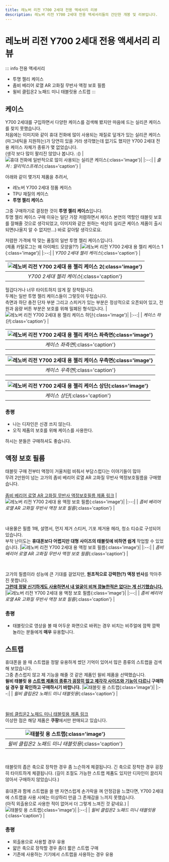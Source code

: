 ```yaml
---
title: 레노버 리전 Y700 2세대 전용 액세서리 리뷰
description: 레노버 리전 Y700 2세대 전용 액세서리들의 간단한 개봉 및 리뷰입니다.
---
```

# 레노버 리전 Y700 2세대 전용 액세서리 리뷰

::: info 전용 액세서리
* 투명 젤리 케이스
* 좀비 베리어 로열 AR 고화질 무반사 액정 보호 필름
* 윌비 클립온2 노패드 미니 태블릿용 스트랩
:::

## 케이스
Y700 2세대를 구입하면서 다양한 케이스를 검색해 봤지만 마음에 드는 실리콘 케이스를 찾지 못했습니다.\
처음에는 이미지와 같이 휴대 전화에 많이 사용되는 재질로 덮개가 있는 실리콘 케이스(마그네틱을 지원하는)가 당연히 있을 거라 생각했는데 없기도 했지만 Y700 2세대 전용 케이스 자체가 종류가 몇 없었습니다.\
(생각 보다 많이 팔리진 않았나 봅니다. :()
|![휴대 전화에 일반적으로 많이 사용되는 실리콘 케이스](./images/accessories/silicone.webp){:class='image'}|
|:--:|
| *출처 : 알리익스프레스*{:class='caption'} |

아래와 같이 몇가지 제품을 추려서,

* 레노버 Y700 2세대 정품 케이스
* TPU 재질의 케이스
* **투명 젤리 케이스**

그중 구매하기로 결정한 것이 **투명 젤리 케이스**입니다.\
투명 젤리 케이스 구매 이유는 일단 가장 저렴하면서 케이스 본연의 역할인 태블릿 보호를 잘해줄 것으로 생각되었고, 이미지와 같은 원하는 색상의 실리콘 케이스 제품이 출시되면(나올지 알 수 없지만...) 바로 갈아탈 생각으로요.

저렴한 가격에 딱 맞는 품질의 일반 투명 젤리 케이스입니다.\
(제품 카탈로그는 왜 아이패드 모양을??)
|![레노버 리전 Y700 2세대 용 젤리 케이스 1](./images/accessories/jelly.webp){:class='image'}|
|:--:|
| *Y700 2세대 젤리 케이스*{:class='caption'} |

|![레노버 리전 Y700 2세대 용 젤리 케이스 2](./images/accessories/jelly2.webp){:class='image'}|
|:--:|
| *Y700 2세대 젤리 케이스*{:class='caption'} |

헐겁다거나 너무 타이트하지 않게 잘 장착됩니다.\
두께는 일반 투명 젤리 케이스들이 그렇듯이 두텁습니다.\
측면과 하단 충전 단자 부분 그리고 스피커가 있는 부분은 정상적으로 오픈되어 있고, 전원과 음량 버튼 부분은 보호를 위해 밀폐된 형식입니다.
|![레노버 리전 Y700 2세대 용 젤리 케이스 하단](./images/accessories/case_bottom.webp){:class='image'}|
|:--:|
| *케이스 하단*{:class='caption'} |

|![레노버 리전 Y700 2세대 용 젤리 케이스 좌측면](./images/accessories/case_left.webp){:class='image'}|
|:--:|
| *케이스 좌측면*{:class='caption'} |

|![레노버 리전 Y700 2세대 용 젤리 케이스 우측면](./images/accessories/case_right.webp){:class='image'}|
|:--:|
| *케이스 우측면*{:class='caption'} |

|![레노버 리전 Y700 2세대 용 젤리 케이스 상단](./images/accessories/case_top.webp){:class='image'}|
|:--:|
| *케이스 상단*{:class='caption'} |

### 총평
* 나는 디자인은 신경 쓰지 않는다.
* 오직 제품의 보호를 위해 케이스를 사용한다.

하시는 분들은 구매하셔도 좋습니다.

## 액정 보호 필름
태블릿 구매 전부터 액정이 거울처럼 비춰서 부담스럽다는 이야기들이 많아\
무려 2만원이 넘는 고가의 좀비 베리어 로열 AR 고화질 무반사 액정보호필름을 구매했습니다.\
<br/>
[좀비 베리어 로열 AR 고화질 무반사 액정보호필름 제품 링크](https://zombibarrier.com/product/detail.html?product_no=4584&cate_no=345&display_group=1)
|![레노버 리전 Y700 2세대 용 액정 보호 필름](./images/accessories/film.webp){:class='image'}|
|:--:|
| *좀비 베리어 로열 AR 고화질 무반사 액정 보호 필름*{:class='caption'} |

<br />

내용물은 필름 1매, 설명서, 먼지 제거 스티커, 기포 제거용 헤라, 청소 티슈로 구성되어 있습니다.\
부착 난이도는 **휴대폰보다 어렵지만 대형 사이즈의 태블릿에 비하면 쉽게** 작업할 수 있었습니다.
|![레노버 리전 Y700 2세대 용 액정 보호 필름](./images/accessories/film_components.webp){:class='image'}|
|:--:|
| *좀비 베리어 로열 AR 고화질 무반사 액정 보호 필름*{:class='caption'} |

<br />

고가의 필름이라 성능에 큰 기대를 걸었지만, **원초적으로 강력한(?) 액정 반사**를 막아주진 못합니다.\
<ins>**그런데 정말 신기하게도 사용하면서 내 얼굴이 비쳐 깜놀한적은 없다는 게 신기했습니다.**</ins>
|![레노버 리전 Y700 2세대 용 액정 보호 필름](./images/accessories/film_complete.webp){:class='image'}|
|:--:|
| *좀비 베리어 로열 AR 고화질 무반사 액정 보호 필름*{:class='caption'} |

### 총평
* 태블릿으로 영상을 볼 때 어두운 화면으로 바뀌는 경우 비치는 비주얼에 깜짝 깜짝 놀라는 분들에게 **매우** 유용합니다.

## 스트랩
휴대폰을 쓸 때 스트랩을 정말 유용하게 썼던 기억이 있어서 많은 종류의 스트랩을 검색해 보았습니다.\
그중 촌스럽지 않고 제 기능을 해줄 것 같은 제품인 윌비 제품을 선택했습니다.\
**윌비 태블릿 용 <u>스트랩 제품의 종류가 굉장히 많고 제각각 사이즈와 기능이 다르니</u> 구매하실 경우 잘 확인하고 구매하시기 바랍니다.**
|![태블릿 용 스트랩](./images/accessories/strap.webp){:class='image'}|
|:--:|
| *윌비 클립온2 노패드 미니 태블릿용*{:class='caption'} |

<br />

[윌비 클립온2 노패드 미니 태블릿용 제품 링크](https://www.coupang.com/vp/products/6245901600?itemId=12634085461&vendorItemId=87090070189&src=1032034&spec=10305198&addtag=400&ctag=6245901600&lptag=I12634085461&itime=20240409232420&pageType=PRODUCT&pageValue=6245901600&wPcid=17126726602454270534666&wRef=prod.danawa.com&wTime=20240409232420&redirect=landing&mcid=21a8a258662d431dbd6c4e2f6e8aeb27&isAddedCart=)\
이상한 점은 해당 제품은 **쿠팡**에서만 판매되고 있습니다.

|![태블릿 용 스트랩](./images/accessories/strap2.webp){:class='image'}|
|:--:|
| *윌비 클립온2 노패드 미니 태블릿용*{:class='caption'} |

<br /> 

태블릿의 좁은 축으로 장착한 경우 좀 느슨하게 체결됩니다.
긴 축으로 장착한 경우 굉장히 타이트하게 체결됩니다.
(길이 조절도 가능한 스트랩 제품도 있지만 디자인이 끌리지 않아서 구매하지 않았습니다.)\
\
휴대폰과 함께 스트랩을 쓸 땐 자연스럽게 손가락을 껴 안정감을 느꼈다면, Y700 2세대에 스트랩을 사용 시에는 이상하리 만큼 그 존재감을 느끼지 못했습니다.\
(아직 외출용으로 사용한 적이 없어서 더 그렇게 느껴진 것 같네요.)
|![태블릿 용 스트랩](./images/accessories/strap3.webp){:class='image'}|
|:--:|
| *윌비 클립온2 노패드 미니 태블릿용*{:class='caption'} |

### 총평
* 외출용으로 사용할 경우 유용
* 얇은 축으로 장착할 경우 좀더 짧은 스트랩 구매
* 기존에 사용하는 기기에서 스트랩을 사용하는 경우 유용